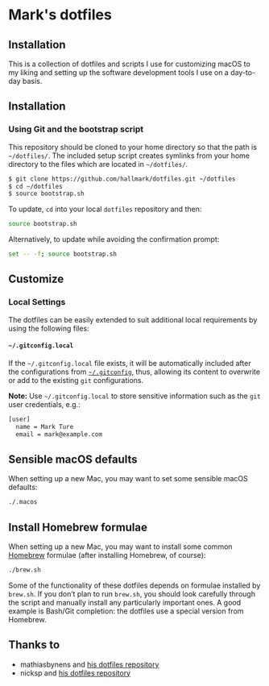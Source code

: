 # Mark's dotfiles

## Installation

This is a collection of dotfiles and scripts I use for customizing macOS to my liking and
setting up the software development tools I use on a day-to-day basis.

## Installation

### Using Git and the bootstrap script

This repository should be cloned to your home directory so that the path is `~/dotfiles/`.
The included setup script creates symlinks from your home directory to the files which are
located in `~/dotfiles/`.

```bash
$ git clone https://github.com/hallmark/dotfiles.git ~/dotfiles
$ cd ~/dotfiles
$ source bootstrap.sh
```

To update, `cd` into your local `dotfiles` repository and then:

```bash
source bootstrap.sh
```

Alternatively, to update while avoiding the confirmation prompt:

```bash
set -- -f; source bootstrap.sh
```

## Customize

### Local Settings

The dotfiles can be easily extended to suit additional local
requirements by using the following files:

#### `~/.gitconfig.local`

If the `~/.gitconfig.local` file exists, it will be automatically
included after the configurations from [`~/.gitconfig`](git/gitconfig), thus, allowing
its content to overwrite or add to the existing `git` configurations.

**Note:** Use `~/.gitconfig.local` to store sensitive information such
as the `git` user credentials, e.g.:

```sh
[user]
  name = Mark Ture
  email = mark@example.com
```


## Sensible macOS defaults

When setting up a new Mac, you may want to set some sensible macOS defaults:

```bash
./.macos
```

## Install Homebrew formulae

When setting up a new Mac, you may want to install some common [Homebrew](https://brew.sh/) formulae (after installing Homebrew, of course):

```bash
./brew.sh
```

Some of the functionality of these dotfiles depends on formulae installed by `brew.sh`. If you don’t plan to run `brew.sh`, you should look carefully through the script and manually install any particularly important ones. A good example is Bash/Git completion: the dotfiles use a special version from Homebrew.

## Thanks to

* mathiasbynens and [his dotfiles repository](https://github.com/mathiasbynens/dotfiles)
* nicksp and [his dotfiles repository](https://github.com/nicksp/dotfiles)

